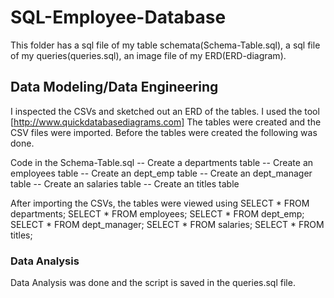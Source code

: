 # SQL-Employee-Database

This folder has a sql file of my table schemata(Schema-Table.sql), a sql file of my queries(queries.sql), 
an image file of my ERD(ERD-diagram).

## Data Modeling/Data Engineering

I inspected the CSVs and sketched out an ERD of the tables. I used the tool [http://www.quickdatabasediagrams.com]
The tables were created and the CSV files were imported. Before the tables were created the following was done.

Code in the Schema-Table.sql
-- Create a departments table
-- Create an employees table
-- Create an dept_emp table 
-- Create an dept_manager table
-- Create an salaries table
-- Create an titles table

After importing the CSVs, the tables were viewed using
SELECT * FROM departments;
SELECT * FROM employees;
SELECT * FROM dept_emp;
SELECT * FROM dept_manager;
SELECT * FROM salaries;
SELECT * FROM titles;

### Data Analysis
Data Analysis was done and the script is saved in the queries.sql file.
